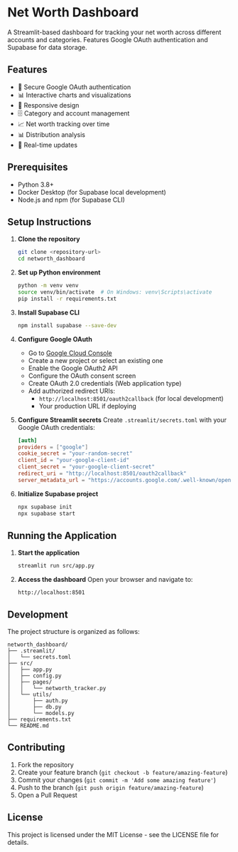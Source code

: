 # Net Worth Dashboard

A Streamlit-based dashboard for tracking your net worth across different accounts and categories. Features Google OAuth authentication and Supabase for data storage.

## Features

- 🔐 Secure Google OAuth authentication
- 📊 Interactive charts and visualizations
- 📱 Responsive design
- 🗄️ Category and account management
- 📈 Net worth tracking over time
- 📊 Distribution analysis
- 🔄 Real-time updates

## Prerequisites

- Python 3.8+
- Docker Desktop (for Supabase local development)
- Node.js and npm (for Supabase CLI)

## Setup Instructions

1. **Clone the repository**
   ```bash
   git clone <repository-url>
   cd networth_dashboard
   ```

2. **Set up Python environment**
   ```bash
   python -m venv venv
   source venv/bin/activate  # On Windows: venv\Scripts\activate
   pip install -r requirements.txt
   ```

3. **Install Supabase CLI**
   ```bash
   npm install supabase --save-dev
   ```

4. **Configure Google OAuth**
   - Go to [Google Cloud Console](https://console.cloud.google.com)
   - Create a new project or select an existing one
   - Enable the Google OAuth2 API
   - Configure the OAuth consent screen
   - Create OAuth 2.0 credentials (Web application type)
   - Add authorized redirect URIs:
     - `http://localhost:8501/oauth2callback` (for local development)
     - Your production URL if deploying

5. **Configure Streamlit secrets**
   Create `.streamlit/secrets.toml` with your Google OAuth credentials:
   ```toml
   [auth]
   providers = ["google"]
   cookie_secret = "your-random-secret"
   client_id = "your-google-client-id"
   client_secret = "your-google-client-secret"
   redirect_uri = "http://localhost:8501/oauth2callback"
   server_metadata_url = "https://accounts.google.com/.well-known/openid-configuration"
   ```

6. **Initialize Supabase project**
   ```bash
   npx supabase init
   npx supabase start
   ```

## Running the Application

1. **Start the application**
   ```bash
   streamlit run src/app.py
   ```

2. **Access the dashboard**
   Open your browser and navigate to:
   ```
   http://localhost:8501
   ```

## Development

The project structure is organized as follows:

```
networth_dashboard/
├── .streamlit/
│   └── secrets.toml
├── src/
│   ├── app.py
│   ├── config.py
│   ├── pages/
│   │   └── networth_tracker.py
│   └── utils/
│       ├── auth.py
│       ├── db.py
│       └── models.py
├── requirements.txt
└── README.md
```

## Contributing

1. Fork the repository
2. Create your feature branch (`git checkout -b feature/amazing-feature`)
3. Commit your changes (`git commit -m 'Add some amazing feature'`)
4. Push to the branch (`git push origin feature/amazing-feature`)
5. Open a Pull Request

## License

This project is licensed under the MIT License - see the LICENSE file for details.
